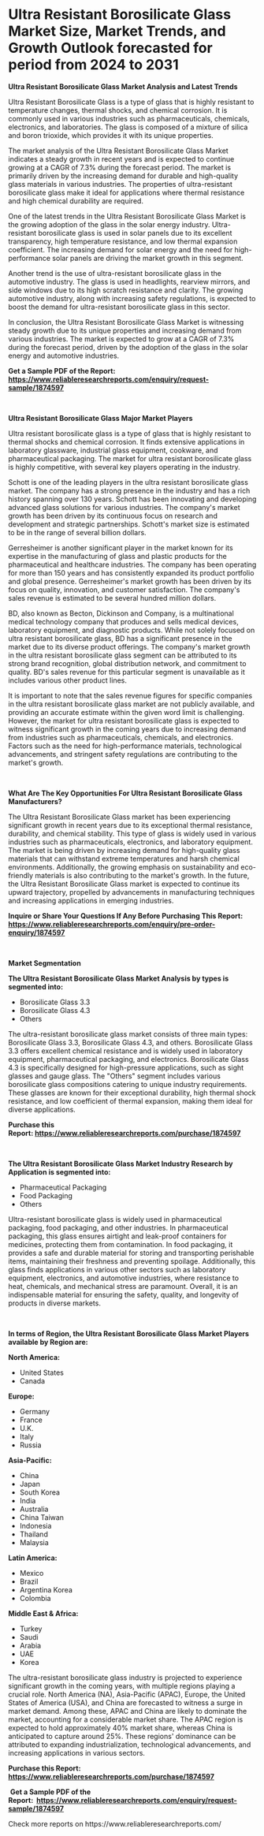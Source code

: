 <p><h1>Ultra Resistant Borosilicate Glass Market Size, Market Trends, and Growth Outlook forecasted for period from 2024 to 2031</h1></p><p><strong>Ultra Resistant Borosilicate Glass Market Analysis and Latest Trends</strong></p>
<p><p>Ultra Resistant Borosilicate Glass is a type of glass that is highly resistant to temperature changes, thermal shocks, and chemical corrosion. It is commonly used in various industries such as pharmaceuticals, chemicals, electronics, and laboratories. The glass is composed of a mixture of silica and boron trioxide, which provides it with its unique properties.</p><p>The market analysis of the Ultra Resistant Borosilicate Glass Market indicates a steady growth in recent years and is expected to continue growing at a CAGR of 7.3% during the forecast period. The market is primarily driven by the increasing demand for durable and high-quality glass materials in various industries. The properties of ultra-resistant borosilicate glass make it ideal for applications where thermal resistance and high chemical durability are required.</p><p>One of the latest trends in the Ultra Resistant Borosilicate Glass Market is the growing adoption of the glass in the solar energy industry. Ultra-resistant borosilicate glass is used in solar panels due to its excellent transparency, high temperature resistance, and low thermal expansion coefficient. The increasing demand for solar energy and the need for high-performance solar panels are driving the market growth in this segment.</p><p>Another trend is the use of ultra-resistant borosilicate glass in the automotive industry. The glass is used in headlights, rearview mirrors, and side windows due to its high scratch resistance and clarity. The growing automotive industry, along with increasing safety regulations, is expected to boost the demand for ultra-resistant borosilicate glass in this sector.</p><p>In conclusion, the Ultra Resistant Borosilicate Glass Market is witnessing steady growth due to its unique properties and increasing demand from various industries. The market is expected to grow at a CAGR of 7.3% during the forecast period, driven by the adoption of the glass in the solar energy and automotive industries.</p></p>
<p><strong>Get a Sample PDF of the Report:&nbsp; <a href="https://www.reliableresearchreports.com/enquiry/request-sample/1874597">https://www.reliableresearchreports.com/enquiry/request-sample/1874597</a></strong></p>
<p>&nbsp;</p>
<p><strong>Ultra Resistant Borosilicate Glass Major Market Players</strong></p>
<p><p>Ultra resistant borosilicate glass is a type of glass that is highly resistant to thermal shocks and chemical corrosion. It finds extensive applications in laboratory glassware, industrial glass equipment, cookware, and pharmaceutical packaging. The market for ultra resistant borosilicate glass is highly competitive, with several key players operating in the industry.</p><p>Schott is one of the leading players in the ultra resistant borosilicate glass market. The company has a strong presence in the industry and has a rich history spanning over 130 years. Schott has been innovating and developing advanced glass solutions for various industries. The company's market growth has been driven by its continuous focus on research and development and strategic partnerships. Schott's market size is estimated to be in the range of several billion dollars.</p><p>Gerresheimer is another significant player in the market known for its expertise in the manufacturing of glass and plastic products for the pharmaceutical and healthcare industries. The company has been operating for more than 150 years and has consistently expanded its product portfolio and global presence. Gerresheimer's market growth has been driven by its focus on quality, innovation, and customer satisfaction. The company's sales revenue is estimated to be several hundred million dollars.</p><p>BD, also known as Becton, Dickinson and Company, is a multinational medical technology company that produces and sells medical devices, laboratory equipment, and diagnostic products. While not solely focused on ultra resistant borosilicate glass, BD has a significant presence in the market due to its diverse product offerings. The company's market growth in the ultra resistant borosilicate glass segment can be attributed to its strong brand recognition, global distribution network, and commitment to quality. BD's sales revenue for this particular segment is unavailable as it includes various other product lines.</p><p>It is important to note that the sales revenue figures for specific companies in the ultra resistant borosilicate glass market are not publicly available, and providing an accurate estimate within the given word limit is challenging. However, the market for ultra resistant borosilicate glass is expected to witness significant growth in the coming years due to increasing demand from industries such as pharmaceuticals, chemicals, and electronics. Factors such as the need for high-performance materials, technological advancements, and stringent safety regulations are contributing to the market's growth.</p></p>
<p>&nbsp;</p>
<p><strong>What Are The Key Opportunities For Ultra Resistant Borosilicate Glass Manufacturers?</strong></p>
<p><p>The Ultra Resistant Borosilicate Glass market has been experiencing significant growth in recent years due to its exceptional thermal resistance, durability, and chemical stability. This type of glass is widely used in various industries such as pharmaceuticals, electronics, and laboratory equipment. The market is being driven by increasing demand for high-quality glass materials that can withstand extreme temperatures and harsh chemical environments. Additionally, the growing emphasis on sustainability and eco-friendly materials is also contributing to the market's growth. In the future, the Ultra Resistant Borosilicate Glass market is expected to continue its upward trajectory, propelled by advancements in manufacturing techniques and increasing applications in emerging industries.</p></p>
<p><strong>Inquire or Share Your Questions If Any Before Purchasing This Report: <a href="https://www.reliableresearchreports.com/enquiry/pre-order-enquiry/1874597">https://www.reliableresearchreports.com/enquiry/pre-order-enquiry/1874597</a></strong></p>
<p>&nbsp;</p>
<p><strong>Market Segmentation</strong></p>
<p><strong>The Ultra Resistant Borosilicate Glass Market Analysis by types is segmented into:</strong></p>
<p><ul><li>Borosilicate Glass 3.3</li><li>Borosilicate Glass 4.3</li><li>Others</li></ul></p>
<p><p>The ultra-resistant borosilicate glass market consists of three main types: Borosilicate Glass 3.3, Borosilicate Glass 4.3, and others. Borosilicate Glass 3.3 offers excellent chemical resistance and is widely used in laboratory equipment, pharmaceutical packaging, and electronics. Borosilicate Glass 4.3 is specifically designed for high-pressure applications, such as sight glasses and gauge glass. The "Others" segment includes various borosilicate glass compositions catering to unique industry requirements. These glasses are known for their exceptional durability, high thermal shock resistance, and low coefficient of thermal expansion, making them ideal for diverse applications.</p></p>
<p><strong>Purchase this Report:&nbsp;<a href="https://www.reliableresearchreports.com/purchase/1874597">https://www.reliableresearchreports.com/purchase/1874597</a></strong></p>
<p>&nbsp;</p>
<p><strong>The Ultra Resistant Borosilicate Glass Market Industry Research by Application is segmented into:</strong></p>
<p><ul><li>Pharmaceutical Packaging</li><li>Food Packaging</li><li>Others</li></ul></p>
<p><p>Ultra-resistant borosilicate glass is widely used in pharmaceutical packaging, food packaging, and other industries. In pharmaceutical packaging, this glass ensures airtight and leak-proof containers for medicines, protecting them from contamination. In food packaging, it provides a safe and durable material for storing and transporting perishable items, maintaining their freshness and preventing spoilage. Additionally, this glass finds applications in various other sectors such as laboratory equipment, electronics, and automotive industries, where resistance to heat, chemicals, and mechanical stress are paramount. Overall, it is an indispensable material for ensuring the safety, quality, and longevity of products in diverse markets.</p></p>
<p>&nbsp;</p>
<p><strong>In terms of Region, the Ultra Resistant Borosilicate Glass Market Players available by Region are:</strong></p>
<p>
    <p> <strong> North America: </strong>
        <ul>
            <li>United States</li>
            <li>Canada</li>
        </ul>
        </p> 
    <p> <strong> Europe: </strong>
        <ul>
            <li>Germany</li>
            <li>France</li>
            <li>U.K.</li>
            <li>Italy</li>
            <li>Russia</li>
        </ul>
        </p> 
    <p> <strong> Asia-Pacific: </strong>
        <ul>
            <li>China</li>
            <li>Japan</li>
            <li>South Korea</li>
            <li>India</li>
            <li>Australia</li>
            <li>China Taiwan</li>
            <li>Indonesia</li>
            <li>Thailand</li>
            <li>Malaysia</li>
        </ul>
        </p> 
    <p> <strong> Latin America: </strong>
        <ul>
            <li>Mexico</li>
            <li>Brazil</li>
            <li>Argentina Korea</li>
            <li>Colombia</li>
        </ul>
        </p> 
    <p> <strong> Middle East & Africa: </strong>
        <ul>
            <li>Turkey</li>
            <li>Saudi</li>
            <li>Arabia</li>
            <li>UAE</li>
            <li>Korea</li>
        </ul>
    </p>
    </p>
<p><p>The ultra-resistant borosilicate glass industry is projected to experience significant growth in the coming years, with multiple regions playing a crucial role. North America (NA), Asia-Pacific (APAC), Europe, the United States of America (USA), and China are forecasted to witness a surge in market demand. Among these, APAC and China are likely to dominate the market, accounting for a considerable market share. The APAC region is expected to hold approximately 40% market share, whereas China is anticipated to capture around 25%. These regions' dominance can be attributed to expanding industrialization, technological advancements, and increasing applications in various sectors.</p></p>
<p><strong>Purchase this Report: <a href="https://www.reliableresearchreports.com/purchase/1874597">https://www.reliableresearchreports.com/purchase/1874597</a></strong></p>
<p>&nbsp;<strong>Get a Sample PDF of the Report:&nbsp;&nbsp;<a href="https://www.reliableresearchreports.com/enquiry/request-sample/1874597">https://www.reliableresearchreports.com/enquiry/request-sample/1874597</a></strong></p>
<p><strong></strong></p>
<p>Check more reports on https://www.reliableresearchreports.com/</p>
